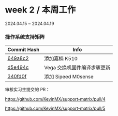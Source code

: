 # week 2 / 本周工作

2024.04.15 ~ 2024.04.19

### 操作系统支持矩阵

| Commit Hash                                                                                          | Info                        |
|------------------------------------------------------------------------------------------------------|-----------------------------|
| [649a8c2](https://github.com/KevinMX/support-matrix/commit/649a8c21d2d900a8ce1fef7cde15a344641dc189) | 添加嘉楠 K510               |
| [d5e494c](https://github.com/KevinMX/support-matrix/commit/d5e494caf35ad6058b893868cec67a6066d01423) | Vega 交换机固件编译步骤更新 |
| [340fd0f](https://github.com/KevinMX/support-matrix/commit/340fd0fd7c7a49b8a035ef9b9ac1ffe2bc2aa802) | 添加 Sipeed M0sense         |

审核实习生提交的 PR：

https://github.com/KevinMX/support-matrix/pull/4

https://github.com/KevinMX/support-matrix/pull/5